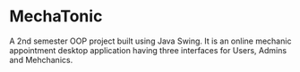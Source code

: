 # MechaTonic
A 2nd semester OOP project built using Java Swing. It is an online mechanic appointment desktop application having three interfaces for Users, Admins and Mehchanics.
